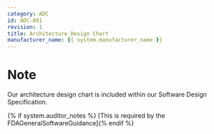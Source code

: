 ```yaml
---
category: ADC
id: ADC-001
revision: 1
title: Architecture Design Chart
manufacturer_name: {{ system.manufacturer_name }}
---
```

# Note

Our architecture design chart is included within our Software Design Specification.

{% if system.auditor_notes %} [This is required by the FDAGeneralSoftwareGuidance]{% endif %}
